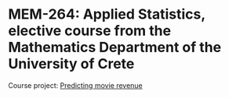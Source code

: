 # MEM-264: Applied Statistics, elective course from the Mathematics Department of the University of Crete

Course project: [Predicting movie revenue](movie-revenue)
